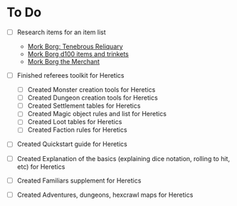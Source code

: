 # To Do





- [ ] Research items for an item list
   - [Mork Borg: Tenebrous Reliquary](https://drive.google.com/file/d/13WKz-J4eVtZoZCJ4K7BBnSDwLHU0Rdv2/view)
   - [Mork Borg d100 items and trinkets](https://drive.google.com/file/d/1UDe_4wmzdu3ZlEIeSTS4AkOFSgo0YcJf/view)
   - [Mork Borg the Merchant](https://drive.google.com/file/d/1ElPb31rsmZN7UUUoWIEUTFIvYH-6VZ3r/view)


- [ ] Finished referees toolkit for Heretics
   - [ ] Created Monster creation tools for Heretics
   - [ ] Created Dungeon creation tools for Heretics
   - [ ] Created Settlement tables for Heretics
   - [ ] Created Magic object rules and list for Heretics
   - [ ] Created Loot tables for Heretics
   - [ ] Created Faction rules for Heretics
- [ ] Created Quickstart guide for Heretics
- [ ] Created Explanation of the basics (explaining dice notation, rolling to hit, etc)  for Heretics
- [ ] Created Familiars supplement for Heretics
- [ ] Created Adventures, dungeons, hexcrawl maps for Heretics